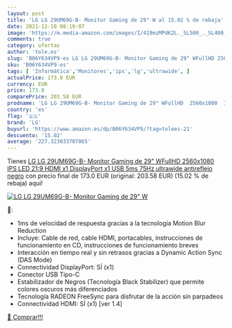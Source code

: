 ```yaml
---
layout: post
title: 'LG LG 29UM69G-B- Monitor Gaming de 29" W al 15.02 % de rebaja'
date: 2021-12-10 08:19:07
image: 'https://m.media-amazon.com/images/I/419mzMPdK2L._SL500_._SL400_.jpg'
comments: true
category: ofertas
author: 'tole.es'
slug: 'B06Y634VP9-es LG LG 29UM69G-B- Monitor Gaming de 29" WFullHD 2560x1080...'
sku: 'B06Y634VP9-es'
tags: [ 'Informática','Monitores','ips','lg','ultrawide', ]
actualPrice: 173.0 EUR
currency: EUR
price: 173.0
comparePrice: 203.58 EUR
prodname: 'LG LG 29UM69G-B- Monitor Gaming de 29" WFullHD  2560x1080  IPS LED  21:9  HDMI x1  DisplayPort x1  USB  5ms  75Hz  ultrawide  antireflejo   negro'
country: 'es'
flag: '🇪🇸'
brand: 'LG'
buyurl: 'https://www.amazon.es/dp/B06Y634VP9/?tag=tolees-21'
descuento: '15.02'
average: '227.323033707865'
---
```


Tienes [LG LG 29UM69G-B- Monitor Gaming de 29" WFullHD  2560x1080  IPS LED  21:9  HDMI x1  DisplayPort x1  USB  5ms  75Hz  ultrawide  antireflejo   negro](https://www.amazon.es/dp/B06Y634VP9/?tag=tolees-21) con precio final de  173.0 EUR (original: 203.58 EUR) (15.02 %  de rebaja) aqui!

[![LG LG 29UM69G-B- Monitor Gaming de 29" W](https://m.media-amazon.com/images/I/419mzMPdK2L._SL500_._SL400_.jpg)](https://www.amazon.es/dp/B06Y634VP9/?tag=tolees-21)

🔎:

- 1ms de velocidad de respuesta gracias a la tecnología Motion Blur Reduction
- Incluye: Cable de red, cable HDMI, portacables, instrucciones de funcionamiento en CD, instrucciones de funcionamiento breves
- Interacción en tiempo real y sin retrasos gracias a Dynamic Action Sync (DAS Mode)
- Connectividad DisplayPort: SÍ (x1)
- Conector USB Tipo-C
- Estabilizador de Negros (Tecnología Black Stabilizer) que permite colores oscuros más diferenciados
- Tecnología RADEON FreeSync para disfrutar de la acción sin parpadeos
- Connectividad HDMI: SÍ (x1) [ver 1.4]

[🛒 Comprar!!!](https://www.amazon.es/dp/B06Y634VP9/?tag=tolees-21)

